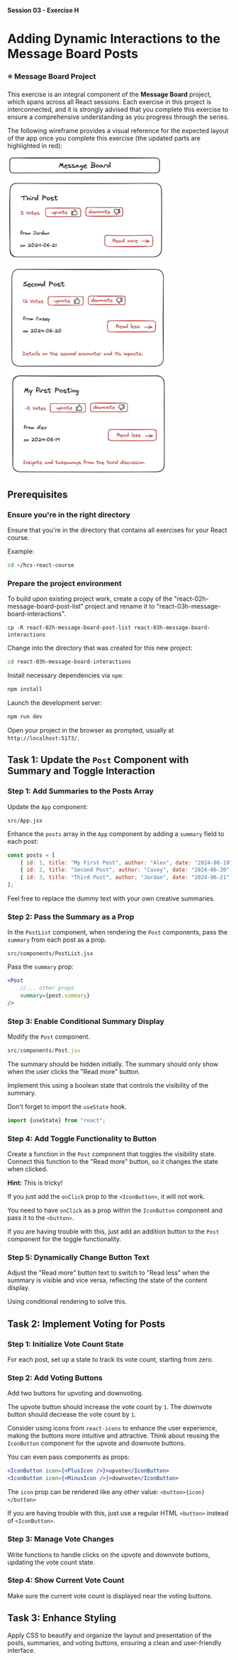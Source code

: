 **Session 03 - Exercise H**

# Adding Dynamic Interactions to the Message Board Posts

### ⭐️ Message Board Project

This exercise is an integral component of the **Message Board** project, which spans across all React sessions. Each exercise in this project is interconnected, and it is strongly advised that you complete this exercise to ensure a comprehensive understanding as you progress through the series.

The following wireframe provides a visual reference for the expected layout of the app once you complete this exercise (the updated parts are highlighted in red):

<img src="message-board-interactions.jpg" alt="Layout of post list" width="360" /> 


## Prerequisites

### Ensure you're in the right directory

Ensure that you're in the directory that contains all exercises for your React course.

Example:

```sh
cd ~/hcs-react-course
```

### Prepare the project environment

To build upon existing project work, create a copy of the "react-02h-message-board-post-list" project and rename it to "react-03h-message-board-interactions".

```
cp -R react-02h-message-board-post-list react-03h-message-board-interactions
```

Change into the directory that was created for this new project:

```sh
cd react-03h-message-board-interactions
```

Install necessary dependencies via `npm`:

```sh
npm install
```

Launch the development server:

```sh
npm run dev
```

Open your project in the browser as prompted, usually at `http://localhost:5173/`.


## Task 1: Update the `Post` Component with Summary and Toggle Interaction


### Step 1: Add Summaries to the Posts Array

Update the `App` component:

```
src/App.jsx
```

Enhance the `posts` array in the `App` component by adding a `summary` field to each post:

```jsx
const posts = [
    { id: 1, title: "My First Post", author: "Alex", date: "2024-06-19", summary: "A brief overview of my first experience."},
    { id: 2, title: "Second Post", author: "Casey", date: "2024-06-20", summary: "Details on the second encounter and its impacts."},
    { id: 3, title: "Third Post", author: "Jordan", date: "2024-06-21", summary: "Insights and takeaways from the third discussion."}
];
```
Feel free to replace the dummy text with your own creative summaries.

### Step 2: Pass the Summary as a Prop
In the `PostList` component, when rendering the `Post` components, pass the `summary` from each post as a prop.

```
src/components/PostList.jsx
```

Pass the `summary` prop:

```jsx
<Post
    //... other props
    summary={post.summary}
/>
```

### Step 3: Enable Conditional Summary Display
Modify the `Post` component.

```jsx
src/components/Post.jsx
```

The summary should be hidden initially.  The summary should only show when the user clicks the "Read more" button.

Implement this using a boolean state that controls the visibility of the summary.

Don't forget to import the `useState` hook.

```jsx
import {useState} from "react";
```

### Step 4: Add Toggle Functionality to Button
Create a function in the `Post` component that toggles the visibility state. Connect this function to the "Read more" button, so it changes the state when clicked. 

**Hint:** This is tricky!

If you just add the `onClick` prop to the `<IconButton>`, it will not work.

You need to have `onClick` as a prop within the `IconButton` component and pass it to the `<button>`.

If you are having trouble with this, just add an addition button to the `Post` component for the toggle functionality.


### Step 5: Dynamically Change Button Text
Adjust the "Read more" button text to switch to "Read less" when the summary is visible and vice versa, reflecting the state of the content display.

Using conditional rendering to solve this.

## Task 2: Implement Voting for Posts

### Step 1: Initialize Vote Count State
For each post, set up a state to track its vote count, starting from zero.

### Step 2: Add Voting Buttons

Add two buttons for upvoting and downvoting.

The upvote button should increase the vote count by `1`. The downvote button should decrease the vote count by `1`.

Consider using icons from `react-icons` to enhance the user experience, making the buttons more intuitive and attractive. Think about reusing the `IconButton` component for the upvote and downvote buttons.

You can even pass components as props:

```jsx
<IconButton icon={<PlusIcon />}>upvote</IconButton>
<IconButton icon={<MinusIcon />}>downvote</IconButton>
```

The `icon` prop can be rendered like any other value: `<button>{icon}</button>`

If you are having trouble with this, just use a regular HTML `<button>` instead of `<IconButton>`.

### Step 3: Manage Vote Changes
Write functions to handle clicks on the upvote and downvote buttons, updating the vote count state.

### Step 4: Show Current Vote Count
Make sure the current vote count is displayed near the voting buttons.

## Task 3: Enhance Styling

Apply CSS to beautify and organize the layout and presentation of the posts, summaries, and voting buttons, ensuring a clean and user-friendly interface.
